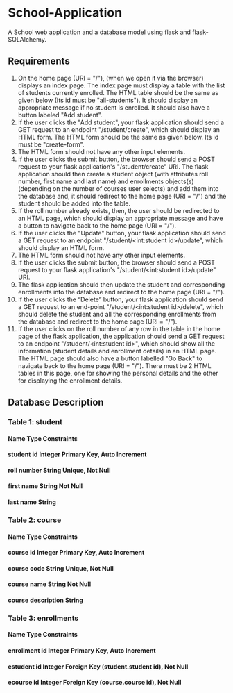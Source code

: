 # School-Application
A School web application and a database model using flask and flask-SQLAlchemy.

## Requirements
1. On the home page (URI = "/"), (when we open it via the browser) displays an index page. The index page must display a table with the list of students currently enrolled. The HTML table should be the same as given below (Its id must be "all-students"). It should display an appropriate message if no student is enrolled. It should also have a button labeled "Add student".
2. If the user clicks the "Add student", your flask application should send a GET request to an endpoint "/student/create", which should display an HTML form. The HTML form should be the same as given below. Its id must be "create-form".
3. The HTML form should not have any other input elements.
4. If the user clicks the submit button, the browser should send a POST request to your flask application's "/student/create" URI. The flask application should then create a student object (with attributes roll number, first name and last name) and enrollments objects(s) (depending on the number of courses user selects) and add them into the database and, it should redirect to the home page (URI = "/") and the student should be added into the table.
5. If the roll number already exists, then, the user should be redirected to an HTML page, which should display an appropriate message and have a button to navigate back to the home page (URI = "/").
6. If the user clicks the "Update" button, your flask application should send a GET request to an endpoint "/student/<int:student id>/update", which should display an HTML form.
7. The HTML form should not have any other input elements.
8. If the user clicks the submit button, the browser should send a POST request to your flask application's "/student/<int:student id>/update" URI.
9. The flask application should then update the student and corresponding enrollments into the database and redirect to the home page (URI = "/").
10. If the user clicks the “Delete” button, your flask application should send a GET request to an end-point "/student/<int:student id>/delete", which should delete the student and all the corresponding enrollments from the database and redirect to the home page (URI = "/").
11. If the user clicks on the roll number of any row in the table in the home page of the flask application, the application should send a GET request to an endpoint "/student/<int:student id>", which should show all the information (student details and enrollment details) in an HTML page. The HTML page should also have a button labelled "Go Back" to navigate back to the home page (URI = "/"). There must be 2 HTML tables in this page, one for showing the personal details and the other for displaying the enrollment details.

## Database Description

### Table 1: student

#### Name         Type     Constraints
#### student id   Integer  Primary Key, Auto Increment
#### roll number  String   Unique, Not Null
#### first name   String   Not Null
#### last name    String

### Table 2: course

#### Name                Type     Constraints
#### course id           Integer  Primary Key, Auto Increment
#### course code         String   Unique, Not Null
#### course name         String   Not Null
#### course description  String

### Table 3: enrollments

#### Name            Type      Constraints
#### enrollment id   Integer   Primary Key, Auto Increment
#### estudent id     Integer   Foreign Key (student.student id), Not Null
#### ecourse id      Integer   Foreign Key (course.course id), Not Null
